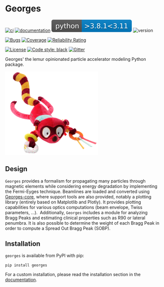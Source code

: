 # Georges

[![ci](https://github.com/ULB-Metronu/georges/actions/workflows/ci.yml/badge.svg?branch=master)](https://github.com/ULB-Metronu/georges/actions/workflows/master.yml)
[![documentation](https://github.com/ULB-Metronu/georges/actions/workflows/documentation.yml/badge.svg?branch=master)](https://github.com/ULB-Metronu/georges/actions/workflows/documentation.yml)
![Python](docs/_static/python_versions.svg)
![version](https://img.shields.io/badge/version-2024.1-blue)

[![Bugs](https://sonarcloud.io/api/project_badges/measure?project=ULB-Metronu_georges&metric=bugs)](https://sonarcloud.io/summary/overall?id=ULB-Metronu_georges)
[![Coverage](https://sonarcloud.io/api/project_badges/measure?project=ULB-Metronu_georges&metric=coverage)](https://sonarcloud.io/summary/overall?id=ULB-Metronu_georges)
[![Reliability Rating](https://sonarcloud.io/api/project_badges/measure?project=ULB-Metronu_georges&metric=reliability_rating)](https://sonarcloud.io/summary/overall?id=ULB-Metronu_georges)

[![License](https://img.shields.io/badge/License-GPLv3-blue.svg)](https://www.gnu.org/licenses/gpl-3.0)
[![Code style: black](https://img.shields.io/badge/code%20style-black-000000.svg)](https://github.com/ambv/black)
[![Gitter](https://badges.gitter.im/ULB-Metronu/georges.svg)](https://gitter.im/ULB-Metronu/georges?utm_source=badge&utm_medium=badge&utm_campaign=pr-badge)


Georges' the lemur opinionated particle accelerator modeling Python package.

<img src="docs/_static/georges.png" alt="drawing" width="300"/>

## Design
`Georges` provides a formalism for propagating many particles through magnetic elements while considering energy degradation by implementing the Fermi-Eyges technique. Beamlines are loaded and converted using [Georges-core](https://ulb-metronu.github.io/georges-core/index.html), where support tools are also provided, notably a plotting library (entirely based on Matplotlib and Plotly). It provides plotting capabilities for various optics computations (beam envelope, Twiss parameters, ...). 
Additionally, `Georges` includes a module for analyzing Bragg Peaks and estimating clinical properties such as R90 or lateral penumbra. It is also possible to determine the weight of each Bragg Peak in order to compute a Spread Out Bragg Peak (SOBP).

## Installation
`georges` is available from PyPI with pip:

    pip install georges

For a custom installation, please read the installation section in the [documentation](https://ulb-metronu.github.io/georges/installation.html).
